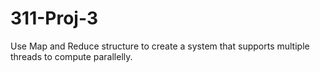 # 311-Proj-3
Use Map and Reduce structure to create a system that supports multiple threads to compute parallelly. 

